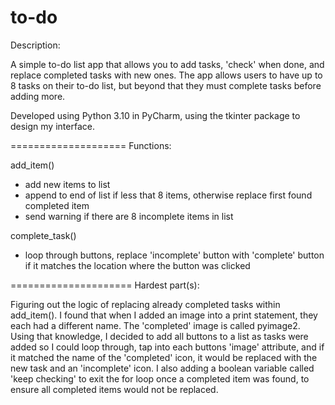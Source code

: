 # to-do

Description:

A simple to-do list app that allows you to add tasks, 
'check' when done, and replace completed tasks with new ones.
The app allows users to have up to 8 tasks on their to-do list, 
but beyond that they must complete tasks before adding more.

Developed using Python 3.10 in PyCharm, 
using the tkinter package to design my interface. 

====================
Functions:

add_item()
  - add new items to list
  - append to end of list if less that 8 items, otherwise 
    replace first found completed item
  - send warning if there are 8 incomplete items in list
  
complete_task()
  - loop through buttons, replace 'incomplete' button with 'complete' button 
    if it matches the location where the button was clicked
    
=====================
Hardest part(s):

Figuring out the logic of replacing already completed tasks within add_item().
I found that when I added an image into a print statement, they each had a different 
name. The 'completed' image is called pyimage2. Using that knowledge, I decided to add 
all buttons to a list as tasks were added so I could loop through, tap into each buttons 
'image' attribute, and if it matched the name of the 'completed' icon, it would be replaced 
with the new task and an 'incomplete' icon. I also adding a boolean variable called 'keep 
checking' to exit the for loop once a completed item was found, to ensure all completed items would 
not be replaced.


